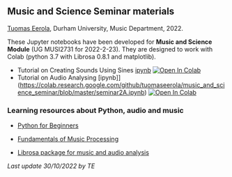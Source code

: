 ## Music and Science Seminar materials

[Tuomas Eerola](https://www.durham.ac.uk/staff/tuomas-eerola/), Durham University, Music Department, 2022.



These Jupyter notebooks have been developed for **Music and Science Module** (UG MUSI2731 for 2022-2-23). They are designed to work with Colab (python 3.7 with Librosa 0.8.1 and matplotlib).

- Tutorial on Creating Sounds Using Sines [ipynb](https://colab.research.google.com/github/tuomaseerola/music_and_science_seminar/blob/master/seminar2B.ipynb) <a href="https://colab.research.google.com/github/tuomaseerola/music_and_science_seminar/blob/master/seminar2B.ipynb" target="_parent"><img src="https://colab.research.google.com/assets/colab-badge.svg" alt="Open In Colab"/></a>
- Tutorial on Audio Analysing [ipynb]](https://colab.research.google.com/github/tuomaseerola/music_and_science_seminar/blob/master/seminar2A.ipynb) <a href="https://colab.research.google.com/github/tuomaseerola/music_and_science_seminar/blob/master/seminar2A.ipynb" target="_parent"><img src="https://colab.research.google.com/assets/colab-badge.svg" alt="Open In Colab"/></a>

### Learning resources about Python, audio and music

- [Python for Beginners](https://www.python.org/about/gettingstarted/)

- [Fundamentals of Music Processing](https://www.audiolabs-erlangen.de/resources/MIR/FMP/C0/C0.html)

- [Librosa package for music and audio analysis](https://librosa.org/doc/0.8.1/index.html)

_Last update 30/10/2022 by TE_